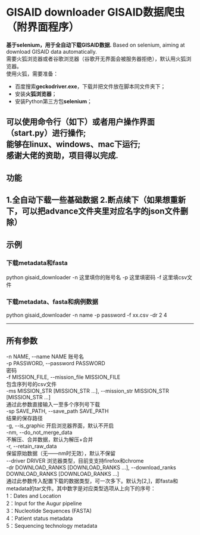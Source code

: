 # GISAID downloader GISAID数据爬虫（附界面程序）
**基于selenium，用于全自动下载GISAID数据.** Based on selenium, aiming at download GISAID data automatically.\
需要火狐浏览器或者谷歌浏览器（谷歌开无界面会被服务器拒绝），默认用火狐浏览器。\
使用火狐，需要准备： 
  * 百度搜索**geckodriver.exe**，下载并把文件放在脚本同文件夹下； 
  * 安装**火狐浏览器**； 
  * 安装Python第三方包**selenium**； 

可以使用**命令行**（如下）或者**用户操作界面**（start.py）进行操作;\
能够在linux、windows、mac下运行;\
感谢大佬的资助，项目得以完成.
---
## 功能
1.全自动下载一些基础数据
2.断点续下（如果想重新下，可以把advance文件夹里对应名字的json文件删除）
---
## 示例
### 下载metadata和fasta
python gisaid_downloader -n 这里填你的账号名 -p 这里填密码 -f 这里填csv文件
### 下载metadata、fasta和病例数据
python gisaid_downloader -n name -p password -f xx.csv -dr 2 4

---
## 所有参数
-n NAME, --name NAME  账号名\
  -p PASSWORD, --password PASSWORD\
                        密码\
  -f MISSION_FILE, --mission_file MISSION_FILE\
                        包含序列号的csv文件\
  -ms MISSION_STR [MISSION_STR ...], --mission_str MISSION_STR [MISSION_STR ...]\
                        通过此参数直接输入一至多个序列号下载\
  -sp SAVE_PATH, --save_path SAVE_PATH\
                        结果的保存路径\
  -g, --is_graphic      开启浏览器界面，默认不开启\
  -nm, --do_not_merge_data\
                        不解压、合并数据，默认为解压+合并\
  -r, --retain_raw_data\
                        保留原始数据（无——nm时无效），默认不保留\
  --driver DRIVER       浏览器类型，目前支支持firefox和chrome\
  -dr DOWNLOAD_RANKS [DOWNLOAD_RANKS ...], --download_ranks DOWNLOAD_RANKS [DOWNLOAD_RANKS ...]\
                        通过此参数传入配置下载的数据类型，可一次多下。默认为[2,]，即fasta和metadata的tar文件。其中数字是对应类型选项从上向下的序号： \
                        1：Dates and Location \
                        2：Input for the Augur pipeline\
                        3：Nucleotide Sequences (FASTA) \
                        4：Patient status metadata \
                        5：Sequencing technology metadata

